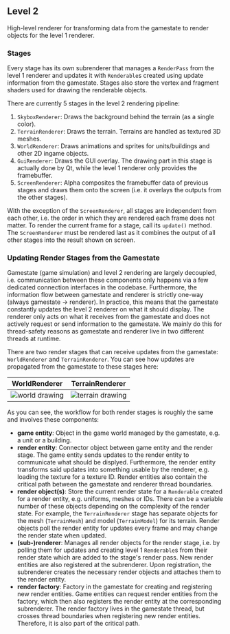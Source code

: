 ## Level 2

High-level renderer for transforming data from the gamestate to render objects for the level 1 renderer.

### Stages

Every stage has its own subrenderer that manages a `RenderPass` from the level 1 renderer and updates it with `Renderable`s created using update information from the gamestate. Stages also store the vertex and fragment shaders used for drawing the renderable objects.

There are currently 5 stages in the level 2 rendering pipeline:

1. `SkyboxRenderer`: Draws the background behind the terrain (as a single color).
1. `TerrainRenderer`: Draws the terrain. Terrains are handled as textured 3D meshes.
1. `WorldRenderer`: Draws animations and sprites for units/buildings and other 2D ingame objects.
1. `GuiRenderer`: Draws the GUI overlay. The drawing part in this stage is actually done by Qt, while the level 1 renderer only provides the framebuffer.
1. `ScreenRenderer`: Alpha composites the framebuffer data of previous stages and draws them onto the screen (i.e. it overlays the outputs from the other stages).

With the exception of the `ScreenRenderer`, all stages are independent from each other, i.e. the order in which they are rendered each frame does not matter. To render the current frame for a stage, call its `update()` method. The `ScreenRenderer` must be rendered last as it combines the output of all other stages into the result shown on screen.

### Updating Render Stages from the Gamestate

Gamestate (game simulation) and level 2 rendering are largely decoupled, i.e. communication between these components only happens via a few dedicated connection interfaces in the codebase. Furthermore, the information flow between gamestate and renderer is strictly one-way (always gamestate -> renderer). In practice, this means that the gamestate constantly updates the level 2 renderer on what it should display. The renderer only acts on what it receives from the gamestate and does not actively request or send information to the gamestate. We mainly do this for thread-safety reasons as gamestate and renderer live in two different threads at runtime.

There are two render stages that can receive updates from the gamestate: `WorldRenderer` and `TerrainRenderer`. You can see how updates are propagated from the gamestate to these stages here:

**WorldRenderer**                             | **TerrainRenderer**
----------------------------------------------|------------------------------------------------
![world drawing](images/world_renderer.svg)   | ![terrain drawing](images/terrain_renderer.svg)

As you can see, the workflow for both render stages is roughly the same and involves these components:
  - **game entity**: Object in the game world managed by the gamestate, e.g. a unit or a building.
  - **render entity**: Connector object between game entity and the render stage. The game entity sends updates to the render entity to communicate what should be displyed. Furthermore, the render entity transforms said updates into something usable by the renderer, e.g. loading the texture for a texture ID. Render entities also contain the critical path between the gamestate and renderer thread boundaries.
  - **render object(s)**: Store the current render state for a `Renderable` created for a render entity, e.g. uniforms, meshes or IDs. There can be a variable number of these objects depending on the complexity of the render state. For example, the `TerrainRenderer` stage has separate objects for the mesh (`TerrainMesh`) and model (`TerrainModel`) for its terrain. Render objects poll the render entity for updates every frame and may change the render state when updated.
  - **(sub-)renderer**: Manages all render objects for the render stage, i.e. by polling them for updates and creating level 1 `Renderable`s from their render state which are added to the stage's render pass. New render entities are also registered at the subrenderer. Upon registration, the subrenderer creates the necessary render objects and attaches them to the render entity.
  - **render factory**: Factory in the gamestate for creating and registering new render entities. Game entities can request render entities from the factory, which then also registers the render entity at the corresponding subrenderer. The render factory lives in the gamestate thread, but crosses thread boundaries when registering new render entities. Therefore, it is also part of the critical path.
